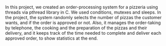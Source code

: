 In this project, we created an order-processing system for a pizzeria using threads via pthread library in C. We used conditions, mutexes and sleeps. In the project, the system randomly selects the number of pizzas the customer wants, and if the order is approved or not. Also, it manages the order-taking by telephone, the cooking and the preparation of the pizzas and their delivery, and it keeps track of the time needed to complete and deliver each approved order, to show statistics at the end.
